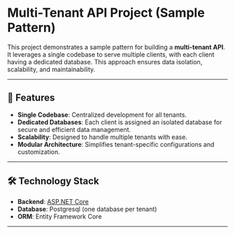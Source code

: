 # Multi-Tenant API Project (Sample Pattern)

This project demonstrates a sample pattern for building a **multi-tenant API**. It leverages a single codebase to serve multiple clients, with each client having a dedicated database. This approach ensures data isolation, scalability, and maintainability.

---

## 🚀 Features

- **Single Codebase**: Centralized development for all tenants.
- **Dedicated Databases**: Each client is assigned an isolated database for secure and efficient data management.
- **Scalability**: Designed to handle multiple tenants with ease.
- **Modular Architecture**: Simplifies tenant-specific configurations and customization.

---

## 🛠️ Technology Stack

- **Backend**: [ASP.NET Core](https://dotnet.microsoft.com/en-us/apps/aspnet)
- **Database**: Postgresql (one database per tenant)
- **ORM**: Entity Framework Core

---


